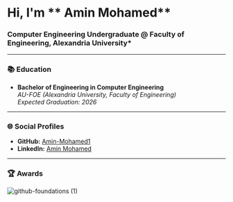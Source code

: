 # Hi, I'm ** Amin Mohamed**
### Computer Engineering Undergraduate @ Faculty of Engineering, Alexandria University*
---
### 📚 **Education**
- **Bachelor of Engineering in Computer Engineering**  
  *AU-FOE (Alexandria University, Faculty of Engineering)*  
  *Expected Graduation: 2026*
--- 
### 🌐 **Social Profiles**
- **GitHub:** [Amin-Mohamed1](https://github.com/Amin-Mohamed1)
- **LinkedIn:** [Amin Mohamed](https://www.linkedin.com/in/amin-mohamed-cse/)
---
### 🏆 **Awards**
![github-foundations (1)](https://github.com/user-attachments/assets/293661c4-5a3e-4ef9-a718-286fab4b6f2c)
